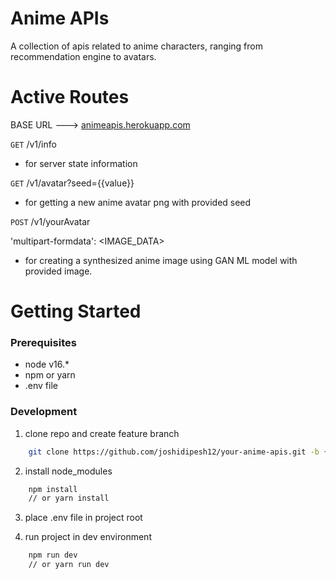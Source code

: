 # Anime APIs

A collection of apis related to anime characters, ranging from recommendation engine to avatars.

# Active Routes

BASE URL ---> [animeapis.herokuapp.com](https://animeapis.herokuapp.com/)

`GET` /v1/info

- for server state information

`GET` /v1/avatar?seed={{value}}

- for getting a new anime avatar png with provided seed

`POST` /v1/yourAvatar

'multipart-formdata': <IMAGE_DATA>

- for creating a synthesized anime image using GAN ML model with provided image.

# Getting Started

### Prerequisites

- node v16.\*
- npm or yarn
- .env file

### Development

1. clone repo and create feature branch

```bash
    git clone https://github.com/joshidipesh12/your-anime-apis.git -b {{branch-name}}
```

2. install node_modules

```bash
    npm install
    // or yarn install
```

3. place .env file in project root

4. run project in dev environment

```bash
    npm run dev
    // or yarn run dev
```
